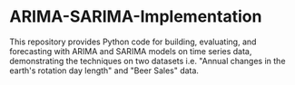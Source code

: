 # ARIMA-SARIMA-Implementation
This repository provides Python code for building, evaluating, and forecasting with ARIMA and SARIMA models on time series data, demonstrating the techniques on two datasets i.e.  "Annual changes in the earth's rotation day length" and "Beer Sales" data. 
